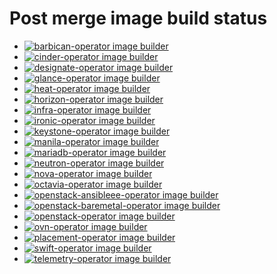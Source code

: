 # Post merge image build status
* [![barbican-operator image builder](https://github.com/openstack-k8s-operators/barbican-operator/actions/workflows/build-barbican-operator.yaml/badge.svg)](https://github.com/openstack-k8s-operators/barbican-operator/actions/workflows/build-barbican-operator.yaml)
* [![cinder-operator image builder](https://github.com/openstack-k8s-operators/cinder-operator/actions/workflows/build-cinder-operator.yaml/badge.svg)](https://github.com/openstack-k8s-operators/cinder-operator/actions/workflows/build-cinder-operator.yaml)
* [![designate-operator image builder](https://github.com/openstack-k8s-operators/designate-operator/actions/workflows/build-designate-operator.yaml/badge.svg)](https://github.com/openstack-k8s-operators/designate-operator/actions/workflows/build-designate-operator.yaml)
* [![glance-operator image builder](https://github.com/openstack-k8s-operators/glance-operator/actions/workflows/build-glance-operator.yaml/badge.svg)](https://github.com/openstack-k8s-operators/glance-operator/actions/workflows/build-glance-operator.yaml)
* [![heat-operator image builder](https://github.com/openstack-k8s-operators/heat-operator/actions/workflows/build-heat-operator.yaml/badge.svg)](https://github.com/openstack-k8s-operators/heat-operator/actions/workflows/build-heat-operator.yaml)
* [![horizon-operator image builder](https://github.com/openstack-k8s-operators/horizon-operator/actions/workflows/build-horizon-operator.yaml/badge.svg)](https://github.com/openstack-k8s-operators/horizon-operator/actions/workflows/build-horizon-operator.yaml)
* [![infra-operator image builder](https://github.com/openstack-k8s-operators/infra-operator/actions/workflows/build-infra-operator.yaml/badge.svg)](https://github.com/openstack-k8s-operators/infra-operator/actions/workflows/build-infra-operator.yaml)
* [![ironic-operator image builder](https://github.com/openstack-k8s-operators/ironic-operator/actions/workflows/build-ironic-operator.yaml/badge.svg)](https://github.com/openstack-k8s-operators/ironic-operator/actions/workflows/build-ironic-operator.yaml)
* [![keystone-operator image builder](https://github.com/openstack-k8s-operators/keystone-operator/actions/workflows/build-keystone-operator.yaml/badge.svg)](https://github.com/openstack-k8s-operators/keystone-operator/actions/workflows/build-keystone-operator.yaml)
* [![manila-operator image builder](https://github.com/openstack-k8s-operators/manila-operator/actions/workflows/build-manila-operator.yaml/badge.svg)](https://github.com/openstack-k8s-operators/manila-operator/actions/workflows/build-manila-operator.yaml)
* [![mariadb-operator image builder](https://github.com/openstack-k8s-operators/mariadb-operator/actions/workflows/build-mariadb-operator.yaml/badge.svg)](https://github.com/openstack-k8s-operators/mariadb-operator/actions/workflows/build-mariadb-operator.yaml)
* [![neutron-operator image builder](https://github.com/openstack-k8s-operators/neutron-operator/actions/workflows/build-neutron-operator.yaml/badge.svg)](https://github.com/openstack-k8s-operators/neutron-operator/actions/workflows/build-neutron-operator.yaml)
* [![nova-operator image builder](https://github.com/openstack-k8s-operators/nova-operator/actions/workflows/build-nova-operator.yaml/badge.svg)](https://github.com/openstack-k8s-operators/nova-operator/actions/workflows/build-nova-operator.yaml)
* [![octavia-operator image builder](https://github.com/openstack-k8s-operators/octavia-operator/actions/workflows/build-octavia-operator.yaml/badge.svg)](https://github.com/openstack-k8s-operators/octavia-operator/actions/workflows/build-octavia-operator.yaml)
* [![openstack-ansibleee-operator image builder](https://github.com/openstack-k8s-operators/openstack-ansibleee-operator/actions/workflows/build-openstack-ansibleee-operator.yaml/badge.svg)](https://github.com/openstack-k8s-operators/openstack-ansibleee-operator/actions/workflows/build-openstack-ansibleee-operator.yaml)
* [![openstack-baremetal-operator image builder](https://github.com/openstack-k8s-operators/openstack-baremetal-operator/actions/workflows/build-openstack-baremetal-operator.yaml/badge.svg)](https://github.com/openstack-k8s-operators/openstack-baremetal-operator/actions/workflows/build-openstack-baremetal-operator.yaml)
* [![openstack-operator image builder](https://github.com/openstack-k8s-operators/openstack-operator/actions/workflows/build-openstack-operator.yaml/badge.svg)](https://github.com/openstack-k8s-operators/openstack-operator/actions/workflows/build-openstack-operator.yaml)
* [![ovn-operator image builder](https://github.com/openstack-k8s-operators/ovn-operator/actions/workflows/build-ovn-operator.yaml/badge.svg)](https://github.com/openstack-k8s-operators/ovn-operator/actions/workflows/build-ovn-operator.yaml)
* [![placement-operator image builder](https://github.com/openstack-k8s-operators/placement-operator/actions/workflows/build-placement-operator.yaml/badge.svg)](https://github.com/openstack-k8s-operators/placement-operator/actions/workflows/build-placement-operator.yaml)
* [![swift-operator image builder](https://github.com/openstack-k8s-operators/swift-operator/actions/workflows/build-swift-operator.yaml/badge.svg)](https://github.com/openstack-k8s-operators/swift-operator/actions/workflows/build-swift-operator.yaml)
* [![telemetry-operator image builder](https://github.com/openstack-k8s-operators/telemetry-operator/actions/workflows/build-telemetry-operator.yaml/badge.svg)](https://github.com/openstack-k8s-operators/telemetry-operator/actions/workflows/build-telemetry-operator.yaml)
